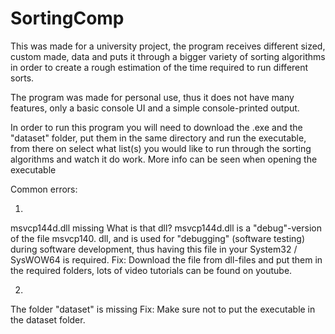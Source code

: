 # SortingComp

This was made for a university project, the program receives different sized, custom made, data and puts it through a bigger variety of sorting algorithms in order to create a rough estimation of the time required to run different sorts.

The program was made for personal use, thus it does not have many features, only a basic console UI and a simple console-printed output.

In order to run this program you will need to download the .exe and the "dataset" folder, put them in the same directory and run the executable, from there on select what list(s) you would like to run through the sorting algorithms and watch it do work. More info can be seen when opening the executable

Common errors: 

1. 
msvcp144d.dll missing
What is that dll? msvcp144d.dll is a "debug"-version of the file msvcp140. dll, and is used for "debugging" (software testing) during software development, thus having this file in your System32 / SysWOW64 is required.
Fix: Download the file from dll-files and put them in the required folders, lots of video tutorials can be found on youtube.

2. 
The folder "dataset" is missing
Fix: Make sure not to put the executable in the dataset folder.

